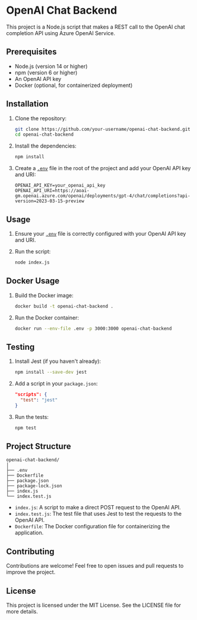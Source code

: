 # OpenAI Chat Backend

This project is a Node.js script that makes a REST call to the OpenAI chat completion API using Azure OpenAI Service.

## Prerequisites

- Node.js (version 14 or higher)
- npm (version 6 or higher)
- An OpenAI API key
- Docker (optional, for containerized deployment)

## Installation

1. Clone the repository:

   ```sh
   git clone https://github.com/your-username/openai-chat-backend.git
   cd openai-chat-backend
   ```

2. Install the dependencies:

   ```sh
   npm install
   ```

3. Create a [`.env`](command:_github.copilot.openRelativePath?%5B%7B%22scheme%22%3A%22file%22%2C%22authority%22%3A%22%22%2C%22path%22%3A%22%2FC%3A%2FGit%2FRAI%2Fpoc-gh-node%2Fopenai-chat-backend%2F.env%22%2C%22query%22%3A%22%22%2C%22fragment%22%3A%22%22%7D%2C%2269a44c63-1295-4e7a-9e61-265bf1a96dd0%22%5D "c:\Git\RAI\poc-gh-node\openai-chat-backend\.env") file in the root of the project and add your OpenAI API key and URI:

   ```plaintext
   OPENAI_API_KEY=your_openai_api_key
   OPENAI_API_URI=https://aoai-gm.openai.azure.com/openai/deployments/gpt-4/chat/completions?api-version=2023-03-15-preview
   ```

## Usage

1. Ensure your [`.env`](command:_github.copilot.openRelativePath?%5B%7B%22scheme%22%3A%22file%22%2C%22authority%22%3A%22%22%2C%22path%22%3A%22%2FC%3A%2FGit%2FRAI%2Fpoc-gh-node%2Fopenai-chat-backend%2F.env%22%2C%22query%22%3A%22%22%2C%22fragment%22%3A%22%22%7D%2C%2269a44c63-1295-4e7a-9e61-265bf1a96dd0%22%5D "c:\Git\RAI\poc-gh-node\openai-chat-backend\.env") file is correctly configured with your OpenAI API key and URI.

2. Run the script:

   ```sh
   node index.js
   ```

## Docker Usage

1. Build the Docker image:

   ```sh
   docker build -t openai-chat-backend .
   ```

2. Run the Docker container:

   ```sh
   docker run --env-file .env -p 3000:3000 openai-chat-backend
   ```

## Testing

1. Install Jest (if you haven't already):

   ```sh
   npm install --save-dev jest
   ```

2. Add a script in your `package.json`:

   ```json
   "scripts": {
     "test": "jest"
   }
   ```

3. Run the tests:

   ```sh
   npm test
   ```

## Project Structure

```plaintext
openai-chat-backend/
│
├── .env
├── Dockerfile
├── package.json
├── package-lock.json
├── index.js
└── index.test.js
```

- `index.js`: A script to make a direct POST request to the OpenAI API.
- `index.test.js`: The test file that uses Jest to test the requests to the OpenAI API.
- `Dockerfile`: The Docker configuration file for containerizing the application.

## Contributing

Contributions are welcome! Feel free to open issues and pull requests to improve the project.

## License

This project is licensed under the MIT License. See the LICENSE file for more details.